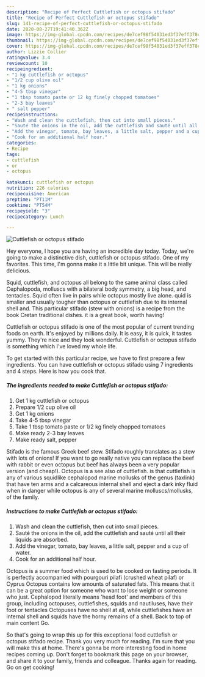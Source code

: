 ```yaml
---
description: "Recipe of Perfect Cuttlefish or octopus stifado"
title: "Recipe of Perfect Cuttlefish or octopus stifado"
slug: 141-recipe-of-perfect-cuttlefish-or-octopus-stifado
date: 2020-08-27T19:41:40.362Z
image: https://img-global.cpcdn.com/recipes/de7cef98f54031ed3f37eff378c41acc/751x532cq70/cuttlefish-or-octopus-stifado-recipe-main-photo.jpg
thumbnail: https://img-global.cpcdn.com/recipes/de7cef98f54031ed3f37eff378c41acc/751x532cq70/cuttlefish-or-octopus-stifado-recipe-main-photo.jpg
cover: https://img-global.cpcdn.com/recipes/de7cef98f54031ed3f37eff378c41acc/751x532cq70/cuttlefish-or-octopus-stifado-recipe-main-photo.jpg
author: Lizzie Collier
ratingvalue: 3.4
reviewcount: 10
recipeingredient:
- "1 kg cuttlefish or octopus"
- "1/2 cup olive oil"
- "1 kg onions"
- "4-5 tbsp vinegar"
- "1 tbsp tomato paste or 12 kg finely chopped tomatoes"
- "2-3 bay leaves"
- " salt pepper"
recipeinstructions:
- "Wash and clean the cuttlefish, then cut into small pieces."
- "Sauté the onions in the oil, add the cuttlefish and sauté until all their liquids are absorbed."
- "Add the vinegar, tomato, bay leaves, a little salt, pepper and a cup of water."
- "Cook for an additional half hour."
categories:
- Recipe
tags:
- cuttlefish
- or
- octopus

katakunci: cuttlefish or octopus 
nutrition: 226 calories
recipecuisine: American
preptime: "PT11M"
cooktime: "PT54M"
recipeyield: "3"
recipecategory: Lunch

---
```



![Cuttlefish or octopus stifado](https://img-global.cpcdn.com/recipes/de7cef98f54031ed3f37eff378c41acc/751x532cq70/cuttlefish-or-octopus-stifado-recipe-main-photo.jpg)

Hey everyone, I hope you are having an incredible day today. Today, we're going to make a distinctive dish, cuttlefish or octopus stifado. One of my favorites. This time, I'm gonna make it a little bit unique. This will be really delicious.

Squid, cuttlefish, and octopus all belong to the same animal class called Cephalopoda, molluscs with a bilateral body symmetry, a big head, and tentacles. Squid often live in pairs while octopus mostly live alone. quid is smaller and usually tougher than octopus or cuttlefish due to its internal shell and. This particular stifado (stew with onions) is a recipe from the book Cretan traditional dishes. it is a great book, worth having!

Cuttlefish or octopus stifado is one of the most popular of current trending foods on earth. It's enjoyed by millions daily. It is easy, it is quick, it tastes yummy. They're nice and they look wonderful. Cuttlefish or octopus stifado is something which I've loved my whole life.


To get started with this particular recipe, we have to first prepare a few ingredients. You can have cuttlefish or octopus stifado using 7 ingredients and 4 steps. Here is how you cook that.

<!--inarticleads1-->

##### The ingredients needed to make Cuttlefish or octopus stifado:

1. Get 1 kg cuttlefish or octopus
1. Prepare 1/2 cup olive oil
1. Get 1 kg onions
1. Take 4-5 tbsp vinegar
1. Take 1 tbsp tomato paste or 1/2 kg finely chopped tomatoes
1. Make ready 2-3 bay leaves
1. Make ready  salt, pepper


Stifado is the famous Greek beef stew. Stifado roughly translates as a stew with lots of onions! If you want to go really native you can replace the beef with rabbit or even octopus but beef has always been a very popular version (and cheap!). Octopus is a see also of cuttlefish. is that cuttlefish is any of various squidlike cephalopod marine mollusks of the genus (taxlink) that have ten arms and a calcareous internal shell and eject a dark inky fluid when in danger while octopus is any of several marine molluscs/mollusks, of the family. 

<!--inarticleads2-->

##### Instructions to make Cuttlefish or octopus stifado:

1. Wash and clean the cuttlefish, then cut into small pieces.
1. Sauté the onions in the oil, add the cuttlefish and sauté until all their liquids are absorbed.
1. Add the vinegar, tomato, bay leaves, a little salt, pepper and a cup of water.
1. Cook for an additional half hour.


Octopus is a summer food which is used to be cooked on fasting periods. It is perfectly accompanied with pourgouri pilafi (crushed wheat pilaf) or Cyprus Octopus contains low amounts of saturated fats. This means that it can be a great option for someone who want to lose weight or someone who just. Cephalopod literally means &#39;head foot&#39; and members of this group, including octopuses, cuttlefishes, squids and nautiluses, have their foot or tentacles Octopuses have no shell at all, while cuttlefishes have an internal shell and squids have the horny remains of a shell. Back to top of main content Go. 

So that's going to wrap this up for this exceptional food cuttlefish or octopus stifado recipe. Thank you very much for reading. I'm sure that you will make this at home. There's gonna be more interesting food in home recipes coming up. Don't forget to bookmark this page on your browser, and share it to your family, friends and colleague. Thanks again for reading. Go on get cooking!
